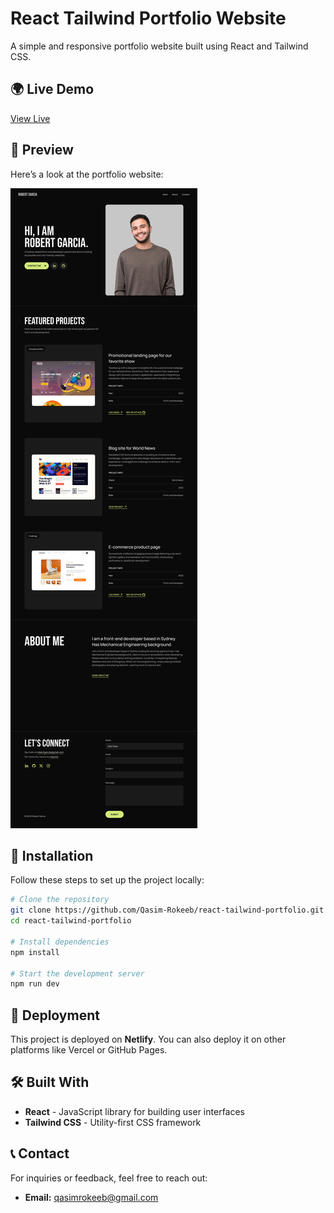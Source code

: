 # React Tailwind Portfolio Website

A simple and responsive portfolio website built using React and Tailwind CSS.

## 🌍 Live Demo
[View Live](https://reacttailwind-portfoliowebsite.netlify.app/)

## 📸 Preview
Here’s a look at the portfolio website:

![Portfolio Screenshot](https://raw.githubusercontent.com/Qasim-Rokeeb/React-Portfolio-Website/8625c793511ebe86eafc1426bf2593c12ac28cb2/public/Home.png)

## 📌 Installation
Follow these steps to set up the project locally:

```sh
# Clone the repository
git clone https://github.com/Qasim-Rokeeb/react-tailwind-portfolio.git
cd react-tailwind-portfolio

# Install dependencies
npm install

# Start the development server
npm run dev
```

## 🚀 Deployment
This project is deployed on **Netlify**. You can also deploy it on other platforms like Vercel or GitHub Pages.

## 🛠 Built With
- **React** - JavaScript library for building user interfaces
- **Tailwind CSS** - Utility-first CSS framework

## 📞 Contact
For inquiries or feedback, feel free to reach out:
- **Email:** qasimrokeeb@gmail.com
